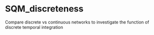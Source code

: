 # SQM_discreteness
Compare discrete vs continuous networks to investigate the function of discrete temporal integration
